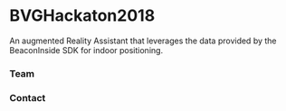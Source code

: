 # BVGHackaton2018

An augmented Reality Assistant that leverages the data provided by the BeaconInside SDK for indoor positioning.



### Team


### Contact
